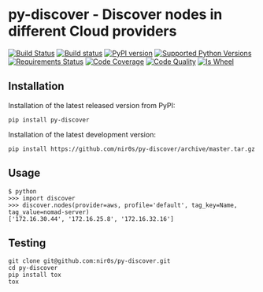 py-discover - Discover nodes in different Cloud providers
=========================================================

[![Build Status](https://travis-ci.org/nir0s/py-discover.svg?branch=master)](https://travis-ci.org/nir0s/py-discover)
[![Build status](https://ci.appveyor.com/api/projects/status/e812qjk1gf0f74r5/branch/master?svg=true)](https://ci.appveyor.com/project/nir0s/py-discover/branch/master)
[![PyPI version](http://img.shields.io/pypi/v/py-discover.svg)](https://pypi.python.org/pypi/py-discover)
[![Supported Python Versions](https://img.shields.io/pypi/pyversions/py-discover.svg)](https://img.shields.io/pypi/pyversions/py-discover.svg)
[![Requirements Status](https://requires.io/github/nir0s/py-discover/requirements.svg?branch=master)](https://requires.io/github/nir0s/py-discover/requirements/?branch=master)
[![Code Coverage](https://codecov.io/github/nir0s/py-discover/coverage.svg?branch=master)](https://codecov.io/github/nir0s/py-discover?branch=master)
[![Code Quality](https://landscape.io/github/nir0s/py-discover/master/landscape.svg?style=flat)](https://landscape.io/github/nir0s/py-discover)
[![Is Wheel](https://img.shields.io/pypi/wheel/py-discover.svg?style=flat)](https://pypi.python.org/pypi/py-discover)




## Installation

Installation of the latest released version from PyPI:

```shell
pip install py-discover
```

Installation of the latest development version:

```shell
pip install https://github.com/nir0s/py-discover/archive/master.tar.gz
```


## Usage

```
$ python
>>> import discover
>>> discover.nodes(provider=aws, profile='default', tag_key=Name, tag_value=nomad-server)
['172.16.30.44', '172.16.25.8', '172.16.32.16']
```


## Testing

```shell
git clone git@github.com:nir0s/py-discover.git
cd py-discover
pip install tox
tox
```
